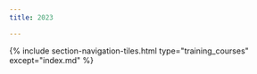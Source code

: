 ```yaml
---
title: 2023

---
```


{% include section-navigation-tiles.html type="training_courses" except="index.md" %}